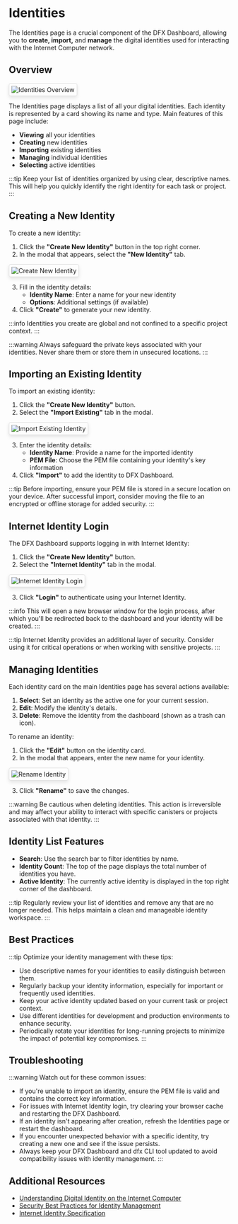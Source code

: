 # Identities

The Identities page is a crucial component of the DFX Dashboard, allowing you to **create, import,** and **manage** the digital identities used for interacting with the Internet Computer network.

## Overview

<div class="image-border">

![Identities Overview](/features/identities/identities-overview.png)

</div>

The Identities page displays a list of all your digital identities. Each identity is represented by a card showing its name and type. Main features of this page include:

- **Viewing** all your identities
- **Creating** new identities
- **Importing** existing identities
- **Managing** individual identities
- **Selecting** active identities

:::tip
Keep your list of identities organized by using clear, descriptive names. This will help you quickly identify the right identity for each task or project.
:::

## Creating a New Identity

To create a new identity:

1. Click the **"Create New Identity"** button in the top right corner.
2. In the modal that appears, select the **"New Identity"** tab.

<div class="image-border">

![Create New Identity](/features/identities/create-new-identity.png)

</div>

3. Fill in the identity details:
   - **Identity Name**: Enter a name for your new identity
   - **Options**: Additional settings (if available)
4. Click **"Create"** to generate your new identity.

:::info
Identities you create are global and not confined to a specific project context.
:::

:::warning
Always safeguard the private keys associated with your identities. Never share them or store them in unsecured locations.
:::

## Importing an Existing Identity

To import an existing identity:

1. Click the **"Create New Identity"** button.
2. Select the **"Import Existing"** tab in the modal.

<div class="image-border">

![Import Existing Identity](/features/identities/import-existing-identity.png)

</div>

3. Enter the identity details:
   - **Identity Name**: Provide a name for the imported identity
   - **PEM File**: Choose the PEM file containing your identity's key information
4. Click **"Import"** to add the identity to DFX Dashboard.

:::tip
Before importing, ensure your PEM file is stored in a secure location on your device. After successful import, consider moving the file to an encrypted or offline storage for added security.
:::

## Internet Identity Login

The DFX Dashboard supports logging in with Internet Identity:

1. Click the **"Create New Identity"** button.
2. Select the **"Internet Identity"** tab in the modal.

<div class="image-border">

![Internet Identity Login](/features/identities/internet-identity-login.png)

</div>

3. Click **"Login"** to authenticate using your Internet Identity.

:::info
This will open a new browser window for the login process, after which you'll be redirected back to the dashboard and your identity will be created.
:::

:::tip
Internet Identity provides an additional layer of security. Consider using it for critical operations or when working with sensitive projects.
:::

## Managing Identities

Each identity card on the main Identities page has several actions available:

1. **Select**: Set an identity as the active one for your current session.
2. **Edit**: Modify the identity's details.
3. **Delete**: Remove the identity from the dashboard (shown as a trash can icon).

To rename an identity:

1. Click the **"Edit"** button on the identity card.
2. In the modal that appears, enter the new name for your identity.

<div class="image-border">

![Rename Identity](/features/identities/rename-identity.png)

</div>

3. Click **"Rename"** to save the changes.

:::warning
Be cautious when deleting identities. This action is irreversible and may affect your ability to interact with specific canisters or projects associated with that identity.
:::

## Identity List Features

- **Search**: Use the search bar to filter identities by name.
- **Identity Count**: The top of the page displays the total number of identities you have.
- **Active Identity**: The currently active identity is displayed in the top right corner of the dashboard.

:::tip
Regularly review your list of identities and remove any that are no longer needed. This helps maintain a clean and manageable identity workspace.
:::

## Best Practices

:::tip
Optimize your identity management with these tips:

- Use descriptive names for your identities to easily distinguish between them.
- Regularly backup your identity information, especially for important or frequently used identities.
- Keep your active identity updated based on your current task or project context.
- Use different identities for development and production environments to enhance security.
- Periodically rotate your identities for long-running projects to minimize the impact of potential key compromises.
:::

## Troubleshooting

:::warning
Watch out for these common issues:

- If you're unable to import an identity, ensure the PEM file is valid and contains the correct key information.
- For issues with Internet Identity login, try clearing your browser cache and restarting the DFX Dashboard.
- If an identity isn't appearing after creation, refresh the Identities page or restart the dashboard.
- If you encounter unexpected behavior with a specific identity, try creating a new one and see if the issue persists.
- Always keep your DFX Dashboard and dfx CLI tool updated to avoid compatibility issues with identity management.
:::

## Additional Resources

- [Understanding Digital Identity on the Internet Computer](https://internetcomputer.org/docs/current/tokenomics/identity-auth/)
- [Security Best Practices for Identity Management](https://internetcomputer.org/docs/current/developer-docs/security/general-security-best-practices)
- [Internet Identity Specification](https://internetcomputer.org/docs/current/references/ii-spec/)

<style>
.image-border img {
    border: 1px solid #ddd;
    border-radius: 4px;
    padding: 5px;
    box-shadow: 0 4px 8px rgba(0,0,0,0.1);
}

.vp-doc h2 {
    border-top: 1px solid #eaecef;
    padding-top: 24px;
    margin-top: 24px;
}
</style>